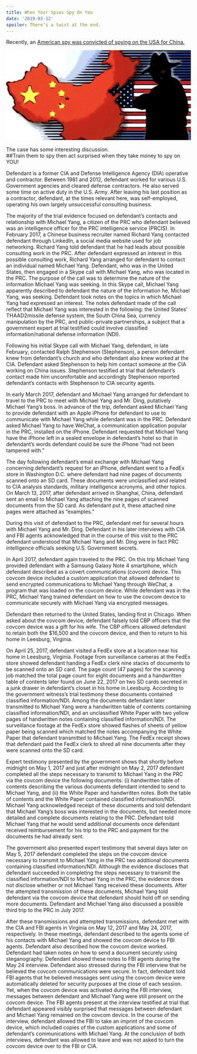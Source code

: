 ```yaml
---
title: When Your Spies Spy On You
date: '2019-03-12'
spoiler: There’s a twist at the end.
---
```


Recently, an [American spy was convicted of spying on the USA for China.](https://www.cyberforensics.tech/the-spy-case-of-kevin-patrick-mallory/) 

![Super lovely!](./mallory-2.jpeg)

The case has some interesting discussion.  
##Train them to spy then act surprised when they take money to spy on YOU!

Defendant is a former CIA and Defense Intelligence Agency (DIA) operative and contractor. Between 1981 and 2012, defendant worked for various U.S. Government agencies and cleared defense contractors. He also served some time on active duty in the U.S. Army. After leaving his last position as a contractor, defendant, at the times relevant here, was self-employed, operating his own largely unsuccessful consulting business.

The majority of the trial evidence focused on defendant’s contacts and relationship with Michael Yang, a citizen of the PRC who defendant believed was an intelligence officer for the PRC intelligence service (PRCIS). In February 2017, a Chinese business recruiter named Richard Yang contacted defendant through LinkedIn, a social media website used for job networking. Richard Yang told defendant that he had leads about possible consulting work in the PRC. After defendant expressed an interest in this possible consulting work, Richard Yang arranged for defendant to contact an individual named Michael Yang. Defendant, who was in the United States, then engaged in a Skype call with Michael Yang, who was located in the PRC. The purpose of the call was to determine the nature of the information Michael Yang was seeking. In this Skype call, Michael Yang apparently described to defendant the nature of the information he, Michael Yang, was seeking. Defendant took notes on the topics in which Michael Yang had expressed an interest. The notes defendant made of the call reflect that Michael Yang was interested in the following: the United States’ THAAD2missile defense system, the South China Sea, currency manipulation by the PRC, and public-private partnerships, a subject that a government expert at trial testified could involve classified information/national defense information (NDI).

Following his initial Skype call with Michael Yang, defendant, in late February, contacted Ralph Stephenson (Stephenson), a person defendant knew from defendant’s church and who defendant also knew worked at the CIA. Defendant asked Stephenson to help him contact someone at the CIA working on China issues. Stephenson testified at trial that defendant’s contact made him uncomfortable and accordingly Stephenson reported defendant’s contacts with Stephenson to CIA security agents.

In early March 2017, defendant and Michael Yang arranged for defendant to travel to the PRC to meet with Michael Yang and Mr. Ding, putatively Michael Yang’s boss. In advance of the trip, defendant asked Michael Yang to provide defendant with an Apple iPhone for defendant to use to communicate with Michael Yang while defendant was in the PRC. Defendant asked Michael Yang to have WeChat, a communication application popular in the PRC, installed on the iPhone. Defendant requested that Michael Yang have the iPhone left in a sealed envelope in defendant’s hotel so that in defendant’s words defendant could be sure the iPhone “had not been tampered with.” 

The day following defendant’s email exchange with Michael Yang concerning defendant’s request for an iPhone, defendant went to a FedEx store in Washington D.C. where defendant had nine pages of documents scanned onto an SD card. These documents were unclassified and related to CIA analysis standards, military intelligence acronyms, and other topics. On March 13, 2017, after defendant arrived in Shanghai, China, defendant sent an email to Michael Yang attaching the nine pages of scanned documents from the SD card. As defendant put it, these attached nine pages were attached as “examples.” 

During this visit of defendant to the PRC, defendant met for several hours with Michael Yang and Mr. Ding. Defendant in his later interviews with CIA and FBI agents acknowledged that in the course of this visit to the PRC defendant understood that Michael Yang and Mr. Ding were in fact PRC intelligence officials seeking U.S. Government secrets.

In April 2017, defendant again traveled to the PRC. On this trip Michael Yang provided defendant with a Samsung Galaxy Note 4 smartphone, which defendant described as a covert communications (covcom) device. This covcom device included a custom application that allowed defendant to send encrypted communications to Michael Yang through WeChat, a program that was loaded on the covcom device. While defendant was in the PRC, Michael Yang trained defendant on how to use the covcom device to communicate securely with Michael Yang via encrypted messages.

Defendant then returned to the United States, landing first in Chicago. When asked about the covcom device, defendant falsely told CBP officers that the covcom device was a gift for his wife. The CBP officers allowed defendant to retain both the $16,500 and the covcom device, and then to return to his home in Leesburg, Virginia.

On April 25, 2017, defendant visited a FedEx store at a location near his home in Leesburg, Virginia. Footage from surveillance cameras at the FedEx store showed defendant handing a FedEx clerk nine stacks of documents to be scanned onto an SD card. The page count (47 pages) for the scanning job matched the total page count for eight documents and a handwritten table of contents later found on June 22, 2017 on two SD cards secreted in a junk drawer in defendant’s closet in his home in Leesburg. According to the government witness’s trial testimony these documents contained classified information/NDI. Among the documents defendant later transmitted to Michael Yang were a handwritten table of contents containing classified information/NDI, and an unclassified White Paper with two yellow pages of handwritten notes containing classified information/NDI. The surveillance footage at the FedEx store showed flashes of sheets of yellow paper being scanned which matched the notes accompanying the White Paper that defendant transmitted to Michael Yang. The FedEx receipt shows that defendant paid the FedEx clerk to shred all nine documents after they were scanned onto the SD card.

Expert testimony presented by the government shows that shortly before midnight on May 1, 2017 and just after midnight on May 2, 2017 defendant completed all the steps necessary to transmit to Michael Yang in the PRC via the covcom device the following documents: (i) handwritten table of contents describing the various documents defendant intended to send to Michael Yang, and (ii) the White Paper and handwritten notes. Both the table of contents and the White Paper contained classified information/NDI. Michael Yang acknowledged receipt of these documents and told defendant that Michael Yang’s boss was interested in the documents, but needed more detailed and complete documents relating to the PRC. Defendant told Michael Yang that he would send additional documents once defendant received reimbursement for his trip to the PRC and payment for the documents he had already sent.

The government also presented expert testimony that several days later on May 5, 2017 defendant completed the steps on the covcom device necessary to transmit to Michael Yang in the PRC two additional documents containing classified information/NDI. Although the evidence discloses that defendant succeeded in completing the steps necessary to transmit the classified information/NDI to Michael Yang in the PRC, the evidence does not disclose whether or not Michael Yang received these documents. After the attempted transmission of these documents, Michael Yang told defendant via the covcom device that defendant should hold off on sending more documents. Defendant and Michael Yang also discussed a possible third trip to the PRC in July 2017.

After these transmissions and attempted transmissions, defendant met with the CIA and FBI agents in Virginia on May 12, 2017 and May 24, 2017, respectively. In these meetings, defendant described to the agents some of his contacts with Michael Yang and showed the covcom device to FBI agents. Defendant also described how the covcom device worked. Defendant had taken notes on how to send a document securely using steganography. Defendant showed these notes to FBI agents during the May 24 interview. Defendant also stressed during the FBI interview that he believed the covcom communications were secure. In fact, defendant told FBI agents that he believed messages sent using the covcom device were automatically deleted for security purposes at the close of each session. Yet, when the covcom device was activated during the FBI interview, messages between defendant and Michael Yang were still present on the covcom device. The FBI agents present at the interview testified at trial that defendant appeared visibly surprised that messages between defendant and Michael Yang remained on the covcom device. In the course of the interview, defendant allowed the FBI to take an imprint of the covcom device, which included copies of the custom applications and some of defendant’s communications with Michael Yang. At the conclusion of both interviews, defendant was allowed to leave and was not asked to turn the covcom device over to the FBI or CIA.